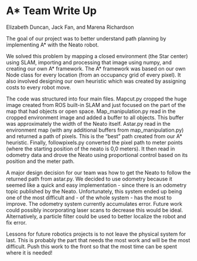 A* Team Write Up
=======================
Elizabeth Duncan, Jack Fan, and Marena Richardson


The goal of our project was to better understand path planning by implementing A* with the Neato robot. 

We solved this problem by mapping a closed environment (the Star center) using SLAM, importing and processing that image using numpy, and creating our own A* framework. The A* framework was based on our own Node class for every location (from an occupancy grid of every pixel). It also involved designing our own heuristic which was created by assigning costs to every robot move. 

The code was structured into four main files. Mapcut.py cropped the huge image created from ROS built-in SLAM and just focused on the part of the map that had objects or open space. Map_manipulation.py read in the cropped environment image and added a buffer to all objects. This buffer was approximately the width of the Neato itself. Astar.py read in the environment map (with any additional buffers from map_manipulation.py) and returned a path of pixels. This is the “best” path created from our A* heuristic. Finally, followpixels.py converted the pixel path to meter points (where the starting position of the neato is 0,0 meters). It then read in odometry data and drove the Neato using proportional control based on its position and the meter path.

A major design decision for our team was how to get the Neato to follow the returned path from astar.py. We decided to use odometry because it seemed like a quick and easy implementation - since there is an odometry topic published by the Neato. Unfortunately, this system ended up being one of the most difficult and - of the whole system - has the most to improve. The odometry system currently accumulates error. Future work could possibly incorporating laser scans to decrease this would be ideal. Alternatively, a particle filter could be used to better localize the robot and fix error. 

Lessons for future robotics projects is to not leave the physical system for last. This is probably the part that needs the most work and will be the most difficult. Push this work to the front so that the most time can be spent where it is needed!


